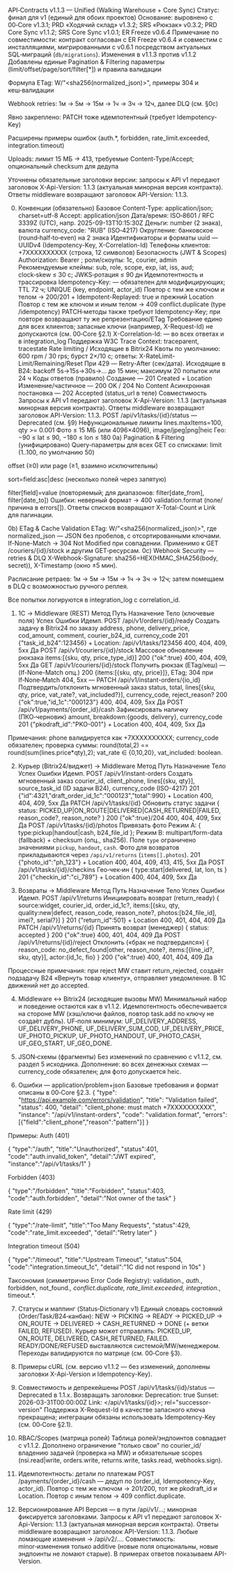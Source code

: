 <!-- filename: docs/API‑Contracts.md -->

API‑Contracts v1.1.3 — Unified (Walking Warehouse + Core Sync)
Статус: финал для v1 (единый для обоих проектов)
 Основание: выровнено с 00‑Core v1.3.1; PRD «Ходячий склад» v1.3.2; SRS «Рюкзак» v0.3.2; PRD Core Sync v1.1.2; SRS Core Sync v1.0.1; ER Freeze v0.6.4
 Примечание по совместимости: контракт согласован с ER Freeze v0.6.4 и совместим с инсталляциями, мигрированными с v0.6.1 посредством актуальных SQL‑миграций (`db/migrations`).
Изменения в v1.1.3 против v1.1.2
Добавлены единые Pagination & Filtering параметры (limit/offset/page/sort/filter[*]) и правила валидации


Формула ETag: W/"<sha256(normalized_json)>", примеры 304 и кеш‑валидации


Webhook retries: 1м → 5м → 15м → 1ч → 3ч → 12ч, далее DLQ (см. §0c)


Явно закреплено: PATCH тоже идемпотентный (требует Idempotency-Key)


Расширены примеры ошибок (auth.*, forbidden, rate_limit.exceeded, integration.timeout)


Uploads: лимит 15 МБ → 413, требуемые Content-Type/Accept; опциональный checksum для дедупа


Уточнены обязательные заголовки версии: запросы к API v1 передают заголовок X-Api-Version: 1.1.3 (актуальная минорная версия контракта). Ответы middleware возвращают заголовок API-Version: 1.1.3.



0) Конвенции (обязательно)
Базовое
 Content-Type: application/json; charset=utf-8
 Accept: application/json
 Дата/время: ISO‑8601 / RFC 3339Z (UTC), напр. 2025-09-13T10:15:30Z
 Деньги: number (2 знака), валюта currency_code: "RUB" (ISO‑4217)
 Округление: банковское (round‑half‑to‑even) на 2 знака
Идентификаторы и форматы
 uuid — UUIDv4 (Idempotency-Key, X-Correlation-Id)
 Телефоны клиентов: +7XXXXXXXXXX (строка, 12 символов)
Безопасность (JWT & Scopes)
 Authorization: Bearer <JWT>; роли/скоупы: 1c, courier, admin
 Рекомендуемые клеймы: sub, role, scope, exp, iat, iss, aud; clock‑skew ≤ 30 с; JWKS‑ротация ≤ 90 дн
 Идемпотентность и трассировка
  Idempotency-Key: <uuid4> — обязателен для модифицирующих; TTL 72 ч; UNIQUE (key, endpoint, actor_id)
  Повтор с тем же ключом и телом → 200/201 + Idempotent-Replayed: true и прежний Location
  Повтор с тем же ключом и иным телом → 409 conflict.duplicate (type /idempotency)
  PATCH‑методы также требуют Idempotency-Key; при повторе возвращают ту же репрезентацию/ETag
  Требование едино для всех клиентов; запасные ключи (например, X-Request-Id) не допускаются (см. 00‑Core §2.1)
  X-Correlation-Id: <uuid> — во всех ответах и в integration_log
  Поддержка W3C Trace Context: traceparent, tracestate
Rate limiting / Исходящие в Bitrix24
 Квоты по умолчанию: 600 rpm / 30 rps; бурст 2×/10 c; ответы: X-RateLimit-Limit/Remaining/Reset
 При 429 — Retry-After (сек/дата). Исходящие в B24: backoff 5s→15s→30s→… до 15 мин; максимум 20 попыток или 24 ч
Коды ответов (правило)
 Создание — 201 Created + Location
 Изменение/частичное — 200 OK / 204 No Content
 Асинхронная постановка — 202 Accepted (status_url в теле)
 Совместимость
  Запросы к API v1 передают заголовок X-Api-Version: 1.1.3 (актуальная минорная версия контракта). Ответы middleware возвращают заголовок API-Version: 1.1.3.
  POST /api/v1/tasks/{id}/status — Deprecated (см. §9)
Нефункциональные лимиты
 lines.maxItems=100, qty >= 0.001
 Фото ≤ 15 МБ (или 4096×4096), image/jpeg|png|heic
 Гео: −90 ≤ lat ≤ 90, −180 ≤ lon ≤ 180
0a) Pagination & Filtering (унифицировано)
Query‑параметры для всех GET со списками:
limit (1..100, по умолчанию 50)


offset (≥0) или page (≥1, взаимно исключительны)


sort=field:asc|desc (несколько полей через запятую)


filter[field]=value (повторяемый; для диапазонов: filter[date_from], filter[date_to])
 Ошибки: неверный формат → 400 validation.format (поле/причина в errors[]). Ответы списков возвращают X-Total-Count и Link для пагинации.


0b) ETag & Cache Validation
ETag: W/"<sha256(normalized_json)>", где normalized_json — JSON без пробелов, с отсортированными ключами.
 If-None-Match → 304 Not Modified при совпадении. Применимо к GET /couriers/{id}/stock и другим GET‑ресурсам.
0c) Webhook Security — retries & DLQ
X-Webhook-Signature: sha256=HEX(HMAC_SHA256(body, secret)), X-Timestamp (окно ±5 мин).


Расписание ретраев: 1м → 5м → 15м → 1ч → 3ч → 12ч; затем помещаем в DLQ с возможностью ручного реплея.


Все попытки логируются в integration_log с correlation_id.



1) 1С → Middleware (REST)
Метод
Путь
Назначение
Тело (ключевые поля)
Успех
Ошибки
Идемп.
POST
/api/v1/orders/{id}/ready
Создать задачу в Bitrix24 по заказу
address, phone, delivery_price, cod_amount, comment, courier_b24_id, currency_code
201 {"task_id_b24":123456} + Location: /api/v1/tasks/123456
400, 404, 409, 5xx
Да
POST
/api/v1/couriers/{id}/stock
Массовое обновление рюкзака
items:[{sku, qty, price_type_id}]
200 {"ok":true}
400, 404, 409, 5xx
Да
GET
/api/v1/couriers/{id}/stock
Получить рюкзак (ETag/кеш)
— (If-None-Match опц.)
200 {items:[{sku, qty, price}]}, ETag; 304 при If‑None‑Match
404, 5xx
—
PATCH
/api/v1/instant-orders/{io_id}
Подтвердить/отклонить мгновенный заказ
status, total, lines[{sku, qty, price, vat_rate?, vat_included?}], currency_code, reject_reason?
200 {"ok":true,"id_1c":"000123"}
400, 404, 409, 5xx
Да
POST
/api/v1/payments/{order_id}/cash
Зафиксировать наличку (ПКО‑черновик)
amount, breakdown:{goods, delivery}, currency_code
201 {"pkodraft_id":"PKO-001"} + Location
400, 404, 409, 5xx
Да

Примечания: phone валидируется как +7XXXXXXXXXX; currency_code обязателен; проверка суммы: round(total,2) == round(sum(lines.price*qty),2); vat_rate ∈ {0,10,20}, vat_included: boolean.

2) Курьер (Bitrix24/виджет) → Middleware
Метод
Путь
Назначение
Тело
Успех
Ошибки
Идемп.
POST
/api/v1/instant-orders
Создать мгновенный заказ
courier_id, client_phone, lines[{sku, qty}], source_task_id (ID задачи B24), currency_code (ISO-4217)
201 {"id":4321,"draft_order_id_1c":"000123","total":990} + Location
400, 404, 409, 5xx
Да
PATCH
/api/v1/tasks/{id}
Обновить статус задачи
{ status: PICKED_UP|ON_ROUTE|DELIVERED|CASH_RETURNED|FAILED, reason_code?, reason_note? }
200 {"ok":true}/204
400, 404, 409, 5xx
Да
POST
/api/v1/tasks/{id}/photos
Привязать фото
Режим A: { type:pickup|handout|cash, b24_file_id }; Режим B: multipart/form-data (fallback) + checksum (опц., sha256).
Поле `type` ограничено значениями `pickup`, `handout`, `cash`. Фото для возвратов прикладываются через `/api/v1/returns`
(`items[].photos`).
201 {"photo_id":"ph_123"} + Location
400, 404, 409, 413, 415, 5xx
Да
POST
/api/v1/tasks/{id}/checkins
Гео‑чек‑ин
{ type:start|delivered, lat, lon, ts }
201 {"checkin_id":"ci_789"} + Location
400, 404, 409, 5xx
Да


3) Возвраты → Middleware
Метод
Путь
Назначение
Тело
Успех
Ошибки
Идемп.
POST
/api/v1/returns
Инициировать возврат (return_ready)
{ source:widget, courier_id, order_id_1c?, items:[{sku, qty, quality:new|defect, reason_code, reason_note?, photos:[b24_file_id], imei?, serial?}] }
201 {"return_id":501} + Location
400, 401, 404, 409
Да
PATCH
/api/v1/returns/{id}
Принять возврат (менеджер)
{ status: accepted }
200 {"ok":true}
400, 401, 404, 409
Да
POST
/api/v1/returns/{id}/reject
Отклонить («брак не подтвердился»)
{ reason_code: no_defect_found|other, reason_note?, items:[{line_id?, sku, qty}], actor:{id_1c, fio} }
200 {"ok":true}
400, 401, 404, 409
Да

Процессные примечания: при reject MW ставит return_rejected, создаёт подзадачу B24 «Вернуть товар клиенту», отправляет уведомление. В 1С движений нет до accepted.

4) Middleware ↔ Bitrix24 (исходящие вызовы MW)
Минимальный набор и поведение остаются как в v1.1.2. Идемпотентность обеспечивается на стороне MW (хэш/ключи файлов, повтор task.add по ключу не создаёт дубль). UF‑поля минимум: UF_DELIVERY_ADDRESS, UF_DELIVERY_PHONE, UF_DELIVERY_SUM_COD, UF_DELIVERY_PRICE, UF_PHOTO_PICKUP, UF_PHOTO_HANDOUT, UF_PHOTO_CASH, UF_GEO_START, UF_GEO_DONE.

5) JSON‑схемы (фрагменты)
Без изменений по сравнению с v1.1.2, см. раздел 5 исходника. Дополнение: во всех денежных схемах — currency_code обязателен; для фото допускается heic.

6) Ошибки — application/problem+json
Базовые требования и формат описаны в 00‑Core §2.3.
{
  "type": "https://api.example.com/errors/validation",
  "title": "Validation failed",
  "status": 400,
  "detail": "client_phone: must match +7XXXXXXXXXX",
  "instance": "/api/v1/instant-orders",
  "code": "validation.format",
  "errors": [{"field":"client_phone","reason":"pattern"}]
}

Примеры:
Auth (401)


{ "type":"/auth", "title":"Unauthorized", "status":401, "code":"auth.invalid_token", "detail":"JWT expired", "instance":"/api/v1/tasks/1" }

Forbidden (403)


{ "type":"/forbidden", "title":"Forbidden", "status":403, "code":"auth.forbidden", "detail":"Not owner of the task" }

Rate limit (429)


{ "type":"/rate-limit", "title":"Too Many Requests", "status":429, "code":"rate_limit.exceeded", "detail":"Retry later" }

Integration timeout (504)


{
  "type":"/timeout",
  "title":"Upstream Timeout",
  "status":504,
  "code":"integration.timeout_1c",
  "detail":"1C did not respond in 10s"
}

Таксономия (симметрично Error Code Registry): validation.*, auth.*, forbidden, not_found.*, conflict.duplicate, rate_limit.exceeded, integration.*, timeout.*.

7) Статусы и маппинг (Status‑Dictionary v1)
Единый словарь состояний (Order/Task/B24‑канбан):
 NEW → PICKING → READY → PICKED_UP → ON_ROUTE → DELIVERED → CASH_RETURNED → DONE (+ ветки FAILED, REFUSED).
 Курьер может отправлять: PICKED_UP, ON_ROUTE, DELIVERED, CASH_RETURNED, FAILED.
 READY/DONE/REFUSED выставляются системой/MW/менеджером. Переходы валидируются по матрице (см. 00‑Core §3).

8) Примеры cURL
(см. версию v1.1.2 — без изменений, дополнены заголовки X-Api-Version и Idempotency-Key).

9) Совместимость и депрекейшены
POST /api/v1/tasks/{id}/status — Deprecated в 1.1.x. Возвращать заголовки:
 Deprecation: true
 Sunset: 2026-03-31T00:00:00Z
 Link: </api/v1/tasks/{id}>; rel="successor-version"
 Поддержка X-Request-Id в качестве запасного ключа прекращена; интеграции обязаны использовать Idempotency-Key (см. 00‑Core §2.1).

10) RBAC/Scopes (матрица ролей)
Таблица ролей/эндпоинтов совпадает с v1.1.2. Дополнено ограничение "только свои" по courier_id/владению задачей (проверка на MW) и обязательные scopes (nsi.read|write, orders.write, returns.write, tasks.read, webhooks.sign).

11) Идемпотентность: детали по платежам
POST /payments/{order_id}/cash — дедуп по (order_id, Idempotency-Key, actor_id).
 Повтор с тем же ключом → 201/200, тот же pkodraft_id и Location.
 Повтор с иным телом → 409 conflict.duplicate.

12) Версионирование API
Версия — в пути /api/v1/...; минорная фиксируется заголовками.
Запросы к API v1 передают заголовок X-Api-Version: 1.1.3 (актуальная минорная версия контракта). Ответы middleware возвращают заголовок API-Version: 1.1.3.
 Любые ломающие изменения → /api/v2/....
 Совместимость: minor‑изменения только additive (новые поля опциональны, новые эндпоинты не ломают старые). В примерах ответов показываем API-Version.